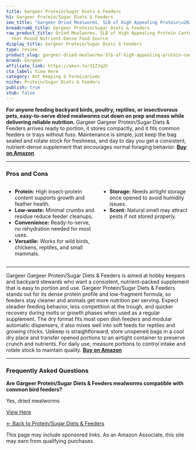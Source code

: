 ```yaml
---
title: Gargeer Protein/Sugar Diets & Feeders
h1: Gargeer Protein/Sugar Diets & Feeders
seo_title: "Gargeer Dried Mealworms, 5LB of High Appealing Protein\u2026"
breadcrumb_title: Gargeer Protein/Sugar Diets & Feeders
raw_product_title: Dried Mealworms, 5LB of High Appealing Protein Content, Low Waste,
  Year-Round Nutrient-Dense Food Source
display_title: Gargeer Protein/Sugar Diets & Feeders
type: review
product_slug: gargeer-dried-mealworms-5lb-of-high-appealing-protein-content-low-waste-1137b917
brand: Gargeer
affiliate_link: https://amzn.to/3IZJq2V
cta_label: View Here
category: Ant Keeping & Formicariums
niche: Protein/Sugar Diets & Feeders
publish: true
stub: false
---
```


<div id="intro" class="full-width">
  <p><strong>For anyone feeding backyard birds, poultry, reptiles, or insectivorous pets, easy-to-serve dried mealworms cut down on prep and mess while delivering reliable nutrition.</strong> Gargeer Gargeer Protein/Sugar Diets & Feeders arrives ready to portion, it stores compactly, and it fits common feeders or trays without fuss. Maintenance is simple, just keep the bag sealed and rotate stock for freshness, and day to day you get a consistent, nutrient-dense supplement that encourages normal foraging behavior. <a href="https://amzn.to/3IZJq2V" rel="nofollow sponsored noopener" target="_blank"><strong>Buy on Amazon</strong></a></p>
</div>

<hr />
<h3 id="pros-cons">Pros and Cons</h3>
<div class="pc-grid" style="display:grid;grid-template-columns:1fr 1fr;gap:16px;">
  <ul>
    <li><strong>Protein:</strong> High insect-protein content supports growth and feather health.</li>
    <li><strong>Low-waste:</strong> Minimal crumbs and residue reduce feeder cleanups.</li>
    <li><strong>Convenience:</strong> Ready-to-serve, no rehydration needed for most uses.</li>
    <li><strong>Versatile:</strong> Works for wild birds, chickens, reptiles, and small mammals.</li>
  </ul>
  <ul>
    <li><strong>Storage:</strong> Needs airtight storage once opened to avoid humidity issues.</li>
    <li><strong>Scent:</strong> Natural smell may attract pests if not stored properly.</li>
  </ul>
</div>
<hr />

<div class="full-width">
  <p>Gargeer Gargeer Protein/Sugar Diets & Feeders is aimed at hobby keepers and backyard stewards who want a consistent, nutrient-packed supplement that is easy to portion and use. Gargeer Protein/Sugar Diets & Feeders stands out for its dense protein profile and low-fragment formula, so feeders stay cleaner and animals get more nutrition per serving. Expect steadier feeding behavior, less competition at the trough, and quicker recovery during molts or growth phases when used as a regular supplement. The dry format fits most open dish feeders and modular automatic dispensers, it also mixes well into soft feeds for reptiles and growing chicks. Upkeep is straightforward, store unopened bags in a cool dry place and transfer opened portions to an airtight container to preserve crunch and nutrients. For daily use, measure portions to control intake and rotate stock to maintain quality. <a href="https://amzn.to/3IZJq2V" rel="nofollow sponsored noopener" target="_blank"><strong>Buy on Amazon</strong></a></p>
</div>

<hr />
<h3 id="faqs">Frequently Asked Questions</h3>

<p><strong>Are Gargeer Protein/Sugar Diets & Feeders mealworms compatible with common bird feeders?</strong></p>
<p>Yes, dried mealworms
<p><a class="btn" href="https://amzn.to/3IZJq2V" target="_blank" rel="nofollow sponsored noopener">View Here</a></p>
<p><a href="/roundups/ant-keeping-formicariums/protein-sugar-diets-feeders/">← Back to Protein/Sugar Diets & Feeders</a></p>
<aside class="disclosure">This page may include sponsored links. As an Amazon Associate, this site may earn from qualifying purchases.</aside>
